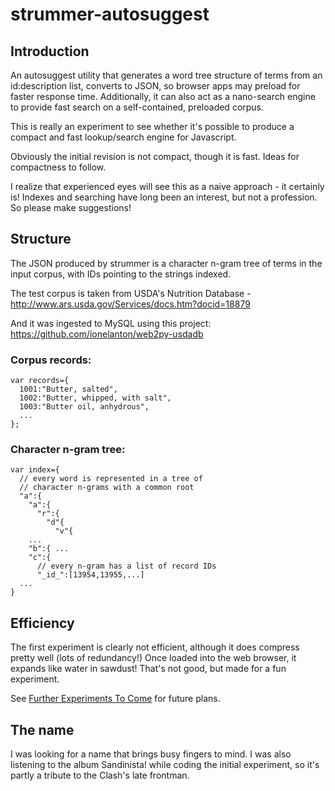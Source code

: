 # strummer-autosuggest

## Introduction

An autosuggest utility that generates a word tree structure of terms from an id:description list, converts to JSON, so browser apps may preload for faster response time.  Additionally, it can also act as a nano-search engine to provide fast search on a self-contained, preloaded corpus.

This is really an experiment to see whether it's possible to produce a compact and fast lookup/search engine for Javascript.

Obviously the initial revision is not compact, though it is fast.  Ideas for compactness to follow.

I realize that experienced eyes will see this as a naive approach - it certainly is!  Indexes and searching have long been an interest, but not a profession.  So please make suggestions!

## Structure

The JSON produced by strummer is a character n-gram tree of terms in the input corpus, with IDs pointing to the strings indexed.

The test corpus is taken from USDA's Nutrition Database - http://www.ars.usda.gov/Services/docs.htm?docid=18879

And it was ingested to MySQL using this project: https://github.com/ionelanton/web2py-usdadb

### Corpus records:

```
var records={
  1001:"Butter, salted",
  1002:"Butter, whipped, with salt",
  1003:"Butter oil, anhydrous",
  ...
};
```


### Character n-gram tree:

```
var index={
  // every word is represented in a tree of
  // character n-grams with a common root
  "a":{
    "a":{
      "r":{
        "d"{
          "v"{
    ...
    "b":{ ...
    "c":{
      // every n-gram has a list of record IDs
      "_id_":[13954,13955,...]
  ...
}
```

## Efficiency

The first experiment is clearly not efficient, although it does compress pretty well (lots of redundancy!)  Once loaded into the web browser, it expands like water in sawdust!  That's not good, but made for a fun experiment.

See [Further Experiments To Come](Further_Experiments_To_Come.md) for future plans.

## The name

I was looking for a name that brings busy fingers to mind. I was also listening to the album Sandinista! while coding the initial experiment, so it's partly a tribute to the Clash's late frontman.
